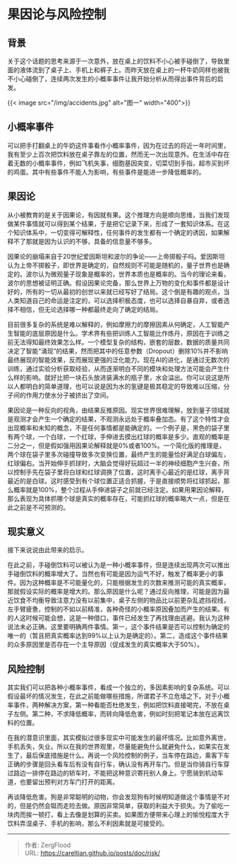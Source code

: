 # 果因论与风险控制


## 背景



关于这个话题的思考来源于一次意外，放在桌上的饮料不小心被手碰倒了，导致里面的液体流到了桌子上、手机上和裤子上。而昨天放在桌上的一杯牛奶同样也被我不小心碰倒了，连续两次发生的小概率事件让我开始分析从而得出事件背后的启发。

{{&lt; image src=&#34;/img/accidents.jpg&#34; alt=&#34;图一&#34; width=&#34;400&#34;&gt;}}

## 小概率事件

可以把手打翻桌上的牛奶这件事看作小概率事件，因为在过去的将近一年时间里，我有至少上百次把饮料放在桌子靠左的位置，然而无一次出现意外。在生活中存在着无数的小概率事件，例如飞机失事，细胞基因突变，切菜切到手指，超市买到坏的鸡蛋。其中有些事件不能人为影响，有些事件是能进一步降低概率的。

## 果因论

从小被教育的是关于因果论，有因就有果。这个推理方向是顺向思维，当我们发现做某件事情就可以得到某个结果，于是把它记录下来，形成了一套知识体系。在这个知识体系中，一切变得可解释性，任何事件的发生都有一个确定的诱因，如果解释不了那就是因为认识的不够，具备的信息量不够多。

因果论的崩塌来自于20世纪爱因斯坦和波尔的争论——上帝掷骰子吗。爱因斯坦认为上帝不掷骰子，即世界是确定的，自然规则不可能是随机的，量子世界也是确定的。波尔认为微观量子现象是概率的，世界本质也是概率的。当今的理论来看，波尔的思想被证明正确。假设因果论完备，那么世界上万物的变化和事件都是设计好的，所有的一切从最初的创世以来就已经写好了结局。这个倒是有趣的观点，当人类知道自己的命运是注定的，可以选择积极态度，也可以选择自暴自弃，或者选择不相信，但无论选择哪一种都最终走向了确定的结局。

目前很多复杂的系统是难以解释的，例如摩擦力的摩擦因素从何确定，人工智能产生智能的底层原因是什么。学术界有些把训练人工智能比作炼丹，原因在于训练之前无法得知最终效果怎么样。一个模型复杂的结构，嵌套的层数，数据的质量共同决定了智能“涌现”的结果，然而把其中的任意参数（Dropout）删除10%并不影响最终展现的智能效果，反而展现更强的泛化能力。现在AI的进化，是通过无数次的训练，通过实验分析获取经验，从而逐渐明白不同的模块和处理方法可能会产生什么样的影响。就好比把一块石头放进装满水的瓶子里，水会溢出。你可以说这是所以人都明白的简单道理，也可以说是因为水的氢键是极其稳定的导致难以压缩，分子间的作用力使水分子被挤出了空间。

果因论是一种反向的视角，由结果反推原因。现实世界很难理解，放到量子领域就是观测才会产生一个确定的结果，不观测永远处于概率叠加态。有了这个特性才会出现概率和未知的概念，不是任何事情都是能确定的。一个例子是，黑色的袋子里有两个球，一个白球，一个红球，手伸进去摸出红球的概率是多少。直观的概率是二分之一，但是假如强用因果论解释就是0%或者100%。一个简化版的推理是，两个球在袋子里多次碰撞导致多次变换位置，最终产生的能量恰好满足白球偏左，红球偏右。当开始伸手抓球时，大脑会觉得好玩超过一半的神经细胞产生兴奋，所以控制手先在袋子里将白球和红球调换了位置，这时离手心最近的是红球，离手背最近的是白球。这时感受到有个球位置正适合抓握，于是直接顺势将红球抓起，那么概率就是100%，整个过程从手伸进袋子之前就已经注定。如果用果因论解释，那么表现为具体抓哪个球是真实的概率存在，可能抓红球的概率略大一点，但是在此之前是不可预测的。

## 现实意义

接下来说说由此带来的启示。

在此之前，手碰倒饮料可以被认为是一种小概率事件，但是连续出现两次可以推出手碰倒饮料的概率增大了。当然也有可能是因为运气不好，触发了概率更小的事件。因为这种概率是不可能量化的，只能根据发生的次数来推测可能的真实概率，那就假设实际的概率是增大的。那么原因是什么呢？通过反向推理，可能是因为最近饮食不均衡导致注意力没有以前集中，桌子左侧的物品比以前更杂乱遮挡视线，左手臂疲惫，控制的不如以前精准，各种奇怪的小概率原因叠加而产生的结果。有的人这时候可能会想，这是一种借口，事件已经发生了再找理由逃避。我认为这种说法未必正确，这里要明确两件事情。第一，这个事件结果是否可以控制为确定的唯一的（暂且把真实概率达到99%以上认为是确定的）。第二，造成这个事件结果的众多原因里是否存在一个主导原因（促成发生的真实概率大于50%）。

## 风险控制

其实我们可以把各种小概率事件，看成一个独立的，多因素影响的复杂系统。可以假设最坏的情况发生，在此之前能做哪些措施，所谓君子不立危墙之下。对于小概率事件，两种解决方案，第一种看能否杜绝发生，例如把饮料直接喝完，不放在桌子左侧。第二种，不求降低概率，而转向降低危害，例如时刻把笔记本放在远离饮料的位置。

在我的潜意识里面，其实模拟过很多现实中可能发生的最坏情况。比如意外离世，手机丢失，失业。所以在我的世界观里，尽量能避免什么就避免什么，如果实在发生了，最后保底措施是什么。再说一个风险控制的例子，当车停在路边，乘客下车正确的步骤是回头看车后有没有自行车，确认没有再开车门。但是当你骑自行车穿过路边一排停在路边的轿车时，不能把这种意识寄托别人身上。宁愿骑到机动车道，也要留出预判对方车门打开的距离。

再谈降低危害。狗是非常聪明的动物，你会发现狗有时候明知道做这个事情是不对的，但是仍然会铤而走险去做。原因非常简单，获取的利益大于损失。为了偷吃一块肉而挨一顿打，看上去像是划算的买卖。如果图方便带来心理上的愉悦程度大于饮料弄湿桌子、手机的影响，那么不利因素就是可接受的。



---

> 作者: ZergFlood  
> URL: https://careltian.github.io/posts/doc/risk/  

